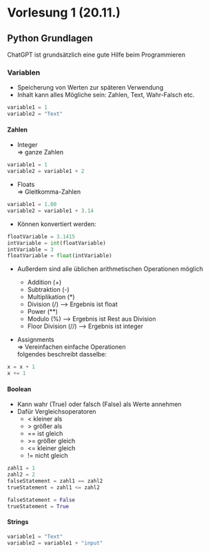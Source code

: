 # Vorlesung 1 (20.11.)


## Python Grundlagen
ChatGPT ist grundsätzlich eine gute Hilfe beim Programmieren


### Variablen
- Speicherung von Werten zur späteren Verwendung
- Inhalt kann alles Mögliche sein: Zahlen, Text, Wahr-Falsch etc.
```python
variable1 = 1
variable2 = "Text"
```


#### Zahlen
- Integer  
=> ganze Zahlen
```python
variable1 = 1
variable2 = variable1 + 2
```

- Floats  
=> Gleitkomma-Zahlen
```python
variable1 = 1.00
variable2 = variable1 + 3.14
```

- Können konvertiert werden:
```python
floatVariable = 3.1415
intVariable = int(floatVariable)
intVariable = 3
floatVariable = float(intVariable)
```

- Außerdem sind alle üblichen arithmetischen Operationen möglich
  - Addition (+)
  - Subtraktion (-)
  - Multiplikatíon (*)
  - Division (/) --> Ergebnis ist float
  - Power (**)
  - Modulo (%) --> Ergebnis ist Rest aus Division
  - Floor Division (//) --> Ergebnis ist integer
  

- Assignments  
=> Vereinfachen einfache Operationen  
folgendes beschreibt dasselbe:
```python
x = x + 1
x += 1
```


#### Boolean
- Kann wahr (True) oder falsch (False) als Werte annehmen
- Dafür Vergleichsoperatoren
  - < kleiner als
  - \> größer als
  - == ist gleich
  - \>= größer gleich
  - <= kleiner gleich
  - != nicht gleich
```python
zahl1 = 1
zahl2 = 2
falseStatement = zahl1 == zahl2
trueStatement = zahl1 <= zahl2

falseStatement = False
trueStatement = True
```


#### Strings
```python
variable1 = "Text"
variable2 = variable1 + "input"
```

